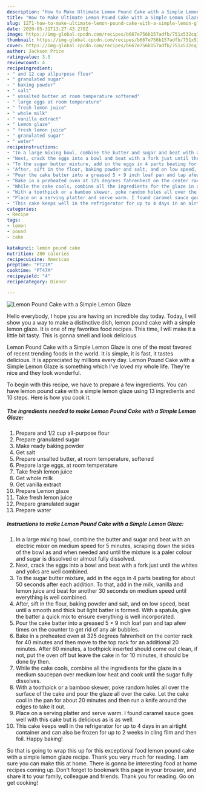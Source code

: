 ```yaml
---
description: "How to Make Ultimate Lemon Pound Cake with a Simple Lemon Glaze"
title: "How to Make Ultimate Lemon Pound Cake with a Simple Lemon Glaze"
slug: 1271-how-to-make-ultimate-lemon-pound-cake-with-a-simple-lemon-glaze
date: 2020-05-31T13:27:43.278Z
image: https://img-global.cpcdn.com/recipes/b667e756b157adfb/751x532cq70/lemon-pound-cake-with-a-simple-lemon-glaze-recipe-main-photo.jpg
thumbnail: https://img-global.cpcdn.com/recipes/b667e756b157adfb/751x532cq70/lemon-pound-cake-with-a-simple-lemon-glaze-recipe-main-photo.jpg
cover: https://img-global.cpcdn.com/recipes/b667e756b157adfb/751x532cq70/lemon-pound-cake-with-a-simple-lemon-glaze-recipe-main-photo.jpg
author: Jackson Price
ratingvalue: 3.5
reviewcount: 4
recipeingredient:
- " and 12 cup allpurpose flour"
- " granulated sugar"
- " baking powder"
- " salt"
- " unsalted butter at room temperature softened"
- " large eggs at room temperature"
- " fresh lemon juice"
- " whole milk"
- " vanilla extract"
- " Lemon glaze"
- " fresh lemon juice"
- " granulated sugar"
- " water"
recipeinstructions:
- "In a large mixing bowl, combine the butter and sugar and beat with an electric mixer on medium speed for 5 minutes, scraping down the sides of the bowl as and when needed and until the mixture is a paler colour and sugar is dissolved or almost fully dissolved."
- "Next, crack the eggs into a bowl and beat with a fork just until the whites and yolks are well combined."
- "To the sugar butter mixture, add in the eggs in 4 parts beating for about 50 seconds after each addition. To that, add in the milk, vanilla and lemon juice and beat for another 30 seconds on medium speed until everything is well combined."
- "After, sift in the flour, baking powder and salt, and on low speed, beat until a smooth and thick but light batter is formed. With a spatula, give the batter a quick mix to ensure everything is well incorporated."
- "Pour the cake batter into a greased 5 × 9 inch loaf pan and tap afew times on the counter to get rid of any air bubbles."
- "Bake in a preheated oven at 325 degrees fahrenheit on the center rack for 40 minutes and then move to the top rack for an additional 20 minutes. After 60 minutes, a toothpick inserted should come out clean, if not, put the oven off but leave the cake in for 10 minutes, it should be done by then."
- "While the cake cools, combine all the ingredients for the glaze in a medium saucepan over medium low heat and cook until the sugar fully dissolves."
- "With a toothpick or a bamboo skewer, poke random holes all over the surface of the cake and pour the glaze all over the cake. Let the cake cool in the pan for about 20 minutes and then run a knife around the edges to take it out."
- "Place on a serving platter and serve warm. I found caramel sauce goes well with this cake but is delicious as is as well."
- "This cake keeps well in the refrigerator for up to 4 days in an airtight container and can also be frozen for up to 2 weeks in cling film and then foil. Happy baking!"
categories:
- Recipe
tags:
- lemon
- pound
- cake

katakunci: lemon pound cake 
nutrition: 280 calories
recipecuisine: American
preptime: "PT21M"
cooktime: "PT47M"
recipeyield: "4"
recipecategory: Dinner

---
```



![Lemon Pound Cake with a Simple Lemon Glaze](https://img-global.cpcdn.com/recipes/b667e756b157adfb/751x532cq70/lemon-pound-cake-with-a-simple-lemon-glaze-recipe-main-photo.jpg)

Hello everybody, I hope you are having an incredible day today. Today, I will show you a way to make a distinctive dish, lemon pound cake with a simple lemon glaze. It is one of my favorites food recipes. This time, I will make it a little bit tasty. This is gonna smell and look delicious.



Lemon Pound Cake with a Simple Lemon Glaze is one of the most favored of recent trending foods in the world. It is simple, it is fast, it tastes delicious. It is appreciated by millions every day. Lemon Pound Cake with a Simple Lemon Glaze is something which I've loved my whole life. They're nice and they look wonderful.


To begin with this recipe, we have to prepare a few ingredients. You can have lemon pound cake with a simple lemon glaze using 13 ingredients and 10 steps. Here is how you cook it.

<!--inarticleads1-->

##### The ingredients needed to make Lemon Pound Cake with a Simple Lemon Glaze:

1. Prepare  and 1/2 cup all-purpose flour
1. Prepare  granulated sugar
1. Make ready  baking powder
1. Get  salt
1. Prepare  unsalted butter, at room temperature, softened
1. Prepare  large eggs, at room temperature
1. Take  fresh lemon juice
1. Get  whole milk
1. Get  vanilla extract
1. Prepare  Lemon glaze
1. Take  fresh lemon juice
1. Prepare  granulated sugar
1. Prepare  water




<!--inarticleads2-->

##### Instructions to make Lemon Pound Cake with a Simple Lemon Glaze:

1. In a large mixing bowl, combine the butter and sugar and beat with an electric mixer on medium speed for 5 minutes, scraping down the sides of the bowl as and when needed and until the mixture is a paler colour and sugar is dissolved or almost fully dissolved.
1. Next, crack the eggs into a bowl and beat with a fork just until the whites and yolks are well combined.
1. To the sugar butter mixture, add in the eggs in 4 parts beating for about 50 seconds after each addition. To that, add in the milk, vanilla and lemon juice and beat for another 30 seconds on medium speed until everything is well combined.
1. After, sift in the flour, baking powder and salt, and on low speed, beat until a smooth and thick but light batter is formed. With a spatula, give the batter a quick mix to ensure everything is well incorporated.
1. Pour the cake batter into a greased 5 × 9 inch loaf pan and tap afew times on the counter to get rid of any air bubbles.
1. Bake in a preheated oven at 325 degrees fahrenheit on the center rack for 40 minutes and then move to the top rack for an additional 20 minutes. After 60 minutes, a toothpick inserted should come out clean, if not, put the oven off but leave the cake in for 10 minutes, it should be done by then.
1. While the cake cools, combine all the ingredients for the glaze in a medium saucepan over medium low heat and cook until the sugar fully dissolves.
1. With a toothpick or a bamboo skewer, poke random holes all over the surface of the cake and pour the glaze all over the cake. Let the cake cool in the pan for about 20 minutes and then run a knife around the edges to take it out.
1. Place on a serving platter and serve warm. I found caramel sauce goes well with this cake but is delicious as is as well.
1. This cake keeps well in the refrigerator for up to 4 days in an airtight container and can also be frozen for up to 2 weeks in cling film and then foil. Happy baking!




So that is going to wrap this up for this exceptional food lemon pound cake with a simple lemon glaze recipe. Thank you very much for reading. I am sure you can make this at home. There is gonna be interesting food at home recipes coming up. Don't forget to bookmark this page in your browser, and share it to your family, colleague and friends. Thank you for reading. Go on get cooking!

